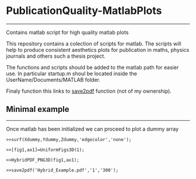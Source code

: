 # PublicationQuality-MatlabPlots
----
Contains matlab script for high quality matlab plots


This repository contains a colection of scripts for matlab.
The scripts will help to produce consistent aesthetics plots
for publication in maths, physics journals and others such a thesis project.

The functions and scripts should be added to the matlab path for easier use.
In particular startup.m shoul be located inside the UserName/Documents/MATLAB folder.

Finaly function this links to [save2pdf](http://mathworks.com/matlabcentral/fileexchange/16179-save2pdf) function (not of my ownership).

## Minimal example
****

Once matlab has been initialized we can proceed to plot a dummy array

`>>surf(Xdummy,Ydummy,Zdummy,'edgecolor','none');`

`>>[fig1,ax1]=UniformFigs3D(1);`

`>>HybridPDF_PNG3D(fig1,ax1);`

`>>save2pdf('Hybrid_Example.pdf','1','300');`
